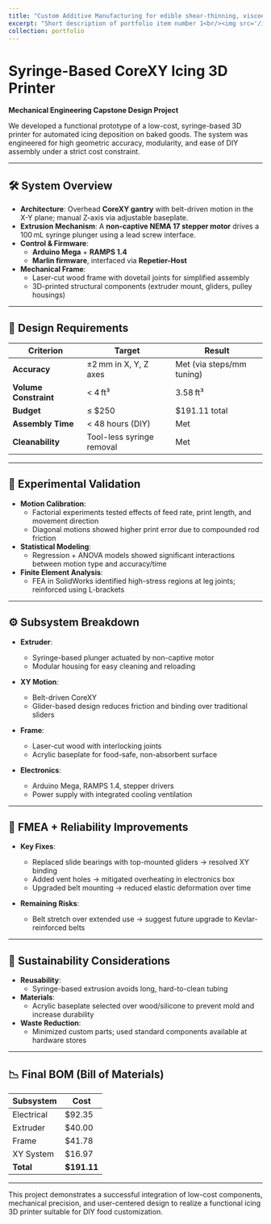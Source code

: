 ```yaml
---
title: "Custom Additive Manufacturing for edible shear-thinning, viscoelastic, non-Newtonian fluids"
excerpt: "Short description of portfolio item number 1<br/><img src='/images/500x300.png'>"
collection: portfolio
---
```


# Syringe-Based CoreXY Icing 3D Printer  
**Mechanical Engineering Capstone Design Project**

We developed a functional prototype of a low-cost, syringe-based 3D printer for automated icing deposition on baked goods. The system was engineered for high geometric accuracy, modularity, and ease of DIY assembly under a strict cost constraint.

---

## 🛠 System Overview

- **Architecture**: Overhead **CoreXY gantry** with belt-driven motion in the X-Y plane; manual Z-axis via adjustable baseplate.
- **Extrusion Mechanism**: A **non-captive NEMA 17 stepper motor** drives a 100 mL syringe plunger using a lead screw interface.
- **Control & Firmware**:
  - **Arduino Mega** + **RAMPS 1.4**
  - **Marlin firmware**, interfaced via **Repetier-Host**
- **Mechanical Frame**:
  - Laser-cut wood frame with dovetail joints for simplified assembly
  - 3D-printed structural components (extruder mount, gliders, pulley housings)

---

## 🎯 Design Requirements

| Criterion                 | Target                     | Result                    |
|--------------------------|----------------------------|---------------------------|
| **Accuracy**             | ±2 mm in X, Y, Z axes      | Met (via steps/mm tuning) |
| **Volume Constraint**    | < 4 ft³                    | 3.58 ft³                  |
| **Budget**               | ≤ $250                     | $191.11 total             |
| **Assembly Time**        | < 48 hours (DIY)           | Met                       |
| **Cleanability**         | Tool-less syringe removal  | Met                       |

---

## 🔬 Experimental Validation

- **Motion Calibration**:
  - Factorial experiments tested effects of feed rate, print length, and movement direction
  - Diagonal motions showed higher print error due to compounded rod friction
- **Statistical Modeling**:
  - Regression + ANOVA models showed significant interactions between motion type and accuracy/time
- **Finite Element Analysis**:
  - FEA in SolidWorks identified high-stress regions at leg joints; reinforced using L-brackets

---

## ⚙️ Subsystem Breakdown

- **Extruder**:
  - Syringe-based plunger actuated by non-captive motor
  - Modular housing for easy cleaning and reloading

- **XY Motion**:
  - Belt-driven CoreXY
  - Glider-based design reduces friction and binding over traditional sliders

- **Frame**:
  - Laser-cut wood with interlocking joints
  - Acrylic baseplate for food-safe, non-absorbent surface

- **Electronics**:
  - Arduino Mega, RAMPS 1.4, stepper drivers
  - Power supply with integrated cooling ventilation

---

## 🔧 FMEA + Reliability Improvements

- **Key Fixes**:
  - Replaced slide bearings with top-mounted gliders → resolved XY binding
  - Added vent holes → mitigated overheating in electronics box
  - Upgraded belt mounting → reduced elastic deformation over time

- **Remaining Risks**:
  - Belt stretch over extended use → suggest future upgrade to Kevlar-reinforced belts

---

## 🌱 Sustainability Considerations

- **Reusability**:
  - Syringe-based extrusion avoids long, hard-to-clean tubing
- **Materials**:
  - Acrylic baseplate selected over wood/silicone to prevent mold and increase durability
- **Waste Reduction**:
  - Minimized custom parts; used standard components available at hardware stores

---

## 📉 Final BOM (Bill of Materials)

| Subsystem     | Cost     |
|---------------|----------|
| Electrical     | $92.35   |
| Extruder       | $40.00   |
| Frame          | $41.78   |
| XY System      | $16.97   |
| **Total**      | **$191.11** |

---

This project demonstrates a successful integration of low-cost components, mechanical precision, and user-centered design to realize a functional icing 3D printer suitable for DIY food customization.
